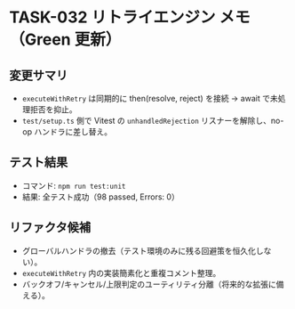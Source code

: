 # TASK-032 リトライエンジン メモ（Green 更新）

## 変更サマリ
- `executeWithRetry` は同期的に then(resolve, reject) を接続 → await で未処理拒否を抑止。
- `test/setup.ts` 側で Vitest の `unhandledRejection` リスナーを解除し、no-op ハンドラに差し替え。

## テスト結果
- コマンド: `npm run test:unit`
- 結果: 全テスト成功（98 passed, Errors: 0）

## リファクタ候補
- グローバルハンドラの撤去（テスト環境のみに残る回避策を恒久化しない）。
- `executeWithRetry` 内の実装簡素化と重複コメント整理。
- バックオフ/キャンセル/上限判定のユーティリティ分離（将来的な拡張に備える）。

